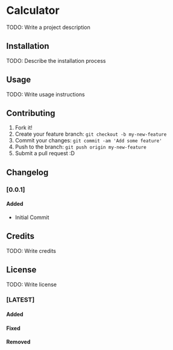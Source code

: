 # Calculator
TODO: Write a project description

## Installation
TODO: Describe the installation process

## Usage
TODO: Write usage instructions

## Contributing
1. Fork it!
2. Create your feature branch: `git checkout -b my-new-feature`
3. Commit your changes: `git commit -am 'Add some feature'`
4. Push to the branch: `git push origin my-new-feature`
5. Submit a pull request :D

## Changelog
### [0.0.1]
#### Added
- Initial Commit

## Credits
TODO: Write credits

## License
TODO: Write license

### [LATEST]
#### Added
#### Fixed
#### Removed

